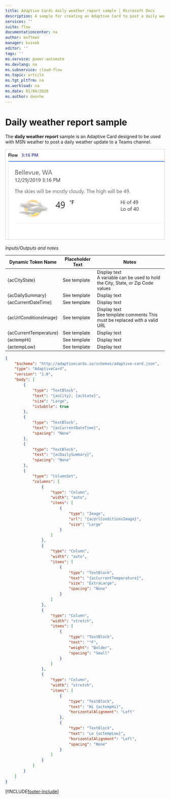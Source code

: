```yaml
---
title: Adaptive Cards daily weather report sample | Microsoft Docs
description: A sample for creating an Adaptive Card to post a daily weather update to a Teams channel
services: ''
suite: flow
documentationcenter: na
author: msftman
manager: kvivek
editor: ''
tags: ''
ms.service: power-automate
ms.devlang: na
ms.subservice: cloud-flow
ms.topic: article
ms.tgt_pltfrm: na
ms.workload: na
ms.date: 01/04/2020
ms.author: deonhe
---
```


# Daily weather report sample

The **daily weather report** sample is an Adaptive Card designed to be used with MSN weather to post a daily weather update to a Teams channel.

![Sample weather.](media/adaptive-cards/weather.png)

*Inputs/Outputs and notes*

| Dynamic Token Name     | Placeholder Text | Notes                                                                         |
|------------------------|------------------|--------------------------------------------------------------------------------|
| {acCityState}          | See template     | Display text <br>  A variable can be used to hold the City, State, or Zip Code values                                                                   |
| {acDailySummary}       | See template     | Display text                                                                   |
| {acCurrentDateTime}    | See template     | Display text                                                                   |
| {acUrlConditionsImage} | See template     | Display text  <br> See template comments This must be replaced with a valid URL                                                                 |
| {acCurrentTemperature} | See template     | Display text                                                                   |
| {actempHi}             | See template     | Display text                                                                   |
| {actempLow}            | See template     | Display text                                                                   |


``` json
{
    "$schema": "http://adaptivecards.io/schemas/adaptive-card.json",
    "type": "AdaptiveCard",
    "version": "1.0",
    "body": [
        {
            "type": "TextBlock",
            "text": "{acCity}, {acState}",
            "size": "Large",
            "isSubtle": true
        },
        {
            "type": "TextBlock",
            "text": "{acCurrentDateTime}",
            "spacing": "None"
        },
        {
            "type": "TextBlock",
            "text": "{acDailySummary}",
            "spacing": "None"
        },
        {
            "type": "ColumnSet",
            "columns": [
                {
                    "type": "Column",
                    "width": "auto",
                    "items": [
                        {
                            "type": "Image",
                            "url": "{acUrlConditionsImage}",
                            "size": "Large"
                        }
                    ]
                },
                {
                    "type": "Column",
                    "width": "auto",
                    "items": [
                        {
                            "type": "TextBlock",
                            "text": "{acCurrentTemperature}",
                            "size": "ExtraLarge",
                            "spacing": "None"
                        }
                    ]
                },
                {
                    "type": "Column",
                    "width": "stretch",
                    "items": [
                        {
                            "type": "TextBlock",
                            "text": "°F",
                            "weight": "Bolder",
                            "spacing": "Small"
                        }
                    ]
                },
                {
                    "type": "Column",
                    "width": "stretch",
                    "items": [
                        {
                            "type": "TextBlock",
                            "text": "Hi {actempHi}",
                            "horizontalAlignment": "Left"
                        },
                        {
                            "type": "TextBlock",
                            "text": "Lo {actempLow}",
                            "horizontalAlignment": "Left",
                            "spacing": "None"
                        }
                    ]
                }
            ]
        }
    ]
}
```


[!INCLUDE[footer-include](includes/footer-banner.md)]